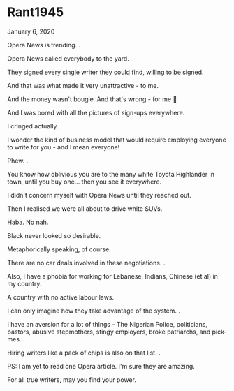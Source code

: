 # Rant1945


January 6, 2020

Opera News is trending. 
.

Opera News called everybody to the yard.

They signed every single writer they could find, willing to be signed.

And that was what made it very unattractive - to me.

And the money wasn't bougie. And that's wrong - for me 💅

And I was bored with all the pictures of sign-ups everywhere. 

I cringed actually.

I wonder the kind of business model that would require employing everyone to write for you - and I mean everyone!

Phew.
.

You know how oblivious you are to the many white Toyota Highlander in town, until you buy one... then you see it everywhere. 

I didn't concern myself with Opera News until they reached out.

Then I realised we were all about to drive white SUVs.

Haba. No nah.

Black never looked so desirable.

Metaphorically speaking, of course.

There are no car deals involved in these negotiations.
.

Also, I have a phobia for working for Lebanese, Indians, Chinese (et al) in my country.

A country with no active labour laws.

I can only imagine how they take advantage of the system.
.

I have an aversion for a lot of things - The Nigerian Police, politicians, pastors, abusive stepmothers, stingy employers, broke patriarchs, and pick-mes...

Hiring writers like a pack of chips is also on that list.
.

PS: I am yet to read one Opera article. I'm sure they are amazing.

For all true writers, may you find your power.
